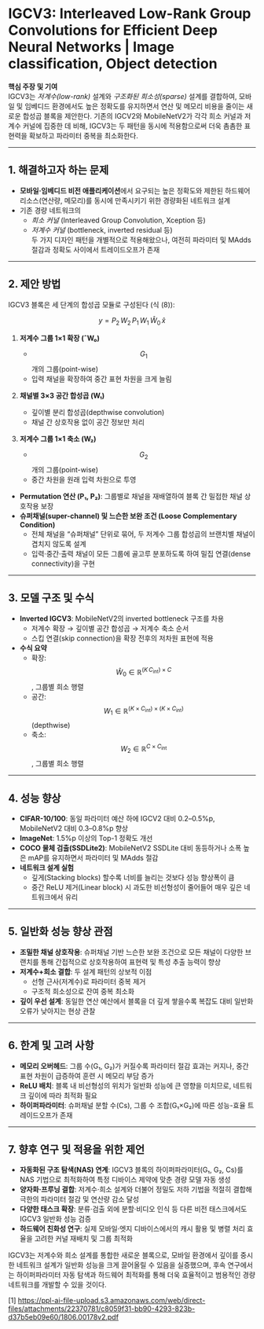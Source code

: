 # IGCV3: Interleaved Low-Rank Group Convolutions for Efficient Deep Neural Networks | Image classification, Object detection

**핵심 주장 및 기여**  
IGCV3는 *저계수(low-rank)* 설계와 *구조화된 희소성(sparse)* 설계를 결합하여, 모바일 및 임베디드 환경에서도 높은 정확도를 유지하면서 연산 및 메모리 비용을 줄이는 새로운 합성곱 블록을 제안한다. 기존의 IGCV2와 MobileNetV2가 각각 희소 커널과 저계수 커널에 집중한 데 비해, IGCV3는 두 패턴을 동시에 적용함으로써 더욱 촘촘한 표현력을 확보하고 파라미터 중복을 최소화한다.

***

## 1. 해결하고자 하는 문제  
- **모바일·임베디드 비전 애플리케이션**에서 요구되는 높은 정확도와 제한된 하드웨어 리소스(연산량, 메모리)를 동시에 만족시키기 위한 경량화된 네트워크 설계  
- 기존 경량 네트워크의  
  - *희소 커널* (Interleaved Group Convolution, Xception 등)  
  - *저계수 커널* (bottleneck, inverted residual 등)  
  두 가지 디자인 패턴을 개별적으로 적용해왔으나, 여전히 파라미터 및 MAdds 절감과 정확도 사이에서 트레이드오프가 존재  

***

## 2. 제안 방법  
IGCV3 블록은 세 단계의 합성곱 모듈로 구성된다 (식 (8)):

$$
y = P_2\,W_2\,P_1\,W_1\,\hat W_0\,\hat x
$$

1. **저계수 그룹 1×1 확장 (ˆW₀)**  
   - $$G_1$$개의 그룹(point-wise)  
   - 입력 채널을 확장하여 중간 표현 차원을 크게 늘림  

2. **채널별 3×3 공간 합성곱 (W₁)**  
   - 깊이별 분리 합성곱(depthwise convolution)  
   - 채널 간 상호작용 없이 공간 정보만 처리  

3. **저계수 그룹 1×1 축소 (W₂)**  
   - $$G_2$$개의 그룹(point-wise)  
   - 중간 차원을 원래 입력 차원으로 투영  

- **Permutation 연산 (P₁, P₂)**: 그룹별로 채널을 재배열하여 블록 간 밀접한 채널 상호작용 보장  
- **슈퍼채널(super-channel) 및 느슨한 보완 조건 (Loose Complementary Condition)**  
  - 전체 채널을 “슈퍼채널” 단위로 묶어, 두 저계수 그룹 합성곱의 브랜치별 채널이 겹치지 않도록 설계  
  - 입력·중간·출력 채널이 모든 그룹에 골고루 분포하도록 하여 밀집 연결(dense connectivity)을 구현  

***

## 3. 모델 구조 및 수식  
- **Inverted IGCV3**: MobileNetV2의 inverted bottleneck 구조를 차용  
  - 저계수 확장 → 깊이별 공간 합성곱 → 저계수 축소 순서  
  - 스킵 연결(skip connection)을 확장 전후의 저차원 표현에 적용  
- **수식 요약**  
  - 확장: $$\hat W_0 \in \mathbb{R}^{(K\,C_\text{int})\times C}$$, 그룹별 희소 행렬  
  - 공간: $$W_1 \in \mathbb{R}^{(K\times C_\text{int}) \times (K\times C_\text{int})}$$ (depthwise)  
  - 축소: $$W_2 \in \mathbb{R}^{C\times C_\text{int}}$$, 그룹별 희소 행렬  

***

## 4. 성능 향상  
- **CIFAR-10/100**: 동일 파라미터 예산 하에 IGCV2 대비 0.2–0.5%p, MobileNetV2 대비 0.3–0.8%p 향상  
- **ImageNet**: 1.5%p 이상의 Top-1 정확도 개선  
- **COCO 물체 검출(SSDLite2)**: MobileNetV2 SSDLite 대비 동등하거나 소폭 높은 mAP를 유지하면서 파라미터 및 MAdds 절감  
- **네트워크 설계 실험**  
  - 깊게(Stacking blocks) 할수록 너비를 늘리는 것보다 성능 향상폭이 큼  
  - 중간 ReLU 제거(Linear block) 시 과도한 비선형성이 줄어들어 매우 깊은 네트워크에서 유리  

***

## 5. 일반화 성능 향상 관점  
- **조밀한 채널 상호작용**: 슈퍼채널 기반 느슨한 보완 조건으로 모든 채널이 다양한 브랜치를 통해 간접적으로 상호작용하여 표현력 및 특성 추출 능력이 향상  
- **저계수+희소 결합**: 두 설계 패턴의 상보적 이점  
  - 선형 근사(저계수)로 파라미터 중복 제거  
  - 구조적 희소성으로 잔여 중복 최소화  
- **깊이 우선 설계**: 동일한 연산 예산에서 블록을 더 깊게 쌓을수록 복잡도 대비 일반화 오류가 낮아지는 현상 관찰  

***

## 6. 한계 및 고려 사항  
- **메모리 오버헤드**: 그룹 수(G₁, G₂)가 커질수록 파라미터 절감 효과는 커지나, 중간 표현 차원이 급증하여 훈련 시 메모리 부담 증가  
- **ReLU 배치**: 블록 내 비선형성의 위치가 일반화 성능에 큰 영향을 미치므로, 네트워크 깊이에 따라 최적화 필요  
- **하이퍼파라미터**: 슈퍼채널 분할 수(Cs), 그룹 수 조합(G₁×G₂)에 따른 성능-효율 트레이드오프가 존재  

***

## 7. 향후 연구 및 적용을 위한 제언  
- **자동화된 구조 탐색(NAS) 연계**: IGCV3 블록의 하이퍼파라미터(G₁, G₂, Cs)를 NAS 기법으로 최적화하여 특정 디바이스 제약에 맞춘 경량 모델 자동 생성  
- **양자화·프루닝 결합**: 저계수·희소 설계와 더불어 정밀도 저하 기법을 적절히 결합해 극한의 파라미터 절감 및 연산량 감소 달성  
- **다양한 태스크 확장**: 분류·검출 외에 분할·비디오 인식 등 다른 비전 태스크에서도 IGCV3 일반화 성능 검증  
- **하드웨어 친화성 연구**: 실제 모바일·엣지 디바이스에서의 캐시 활용 및 병렬 처리 효율을 고려한 커널 재배치 및 그룹 최적화  

IGCV3는 저계수와 희소 설계를 통합한 새로운 블록으로, 모바일 환경에서 깊이를 중시한 네트워크 설계가 일반화 성능을 크게 끌어올릴 수 있음을 실증했으며, 후속 연구에서는 하이퍼파라미터 자동 탐색과 하드웨어 최적화를 통해 더욱 효율적이고 범용적인 경량 네트워크를 개발할 수 있을 것이다.

[1] https://ppl-ai-file-upload.s3.amazonaws.com/web/direct-files/attachments/22370781/c8059f31-bb90-4293-823b-d37b5eb09e60/1806.00178v2.pdf
